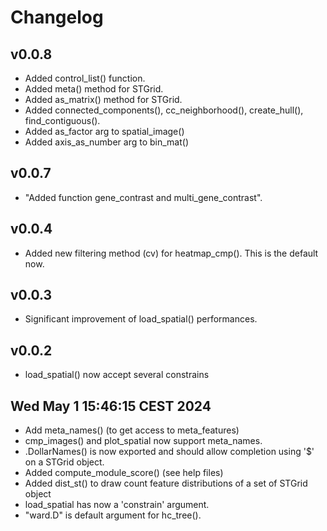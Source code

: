 # Changelog

## v0.0.8

* Added control_list() function.
* Added meta() method for STGrid.
* Added as_matrix() method for STGrid.
* Added connected_components(), cc_neighborhood(), create_hull(), find_contiguous().
* Added as_factor arg to spatial_image()
* Added axis_as_number arg to bin_mat()

## v0.0.7

* "Added function gene_contrast and multi_gene_contrast".

## v0.0.4

* Added new filtering method (cv) for heatmap_cmp(). This is the default now.


## v0.0.3

* Significant improvement of load_spatial() performances.

## v0.0.2

* load_spatial() now accept several constrains

## Wed May  1 15:46:15 CEST 2024

* Add meta_names() (to get access to meta_features)
* cmp_images() and plot_spatial now support meta_names.
* .DollarNames() is now exported and should allow completion using '$' on a STGrid object.
* Added compute_module_score() (see help files)
* Added dist_st() to draw count feature distributions of a set of STGrid object
* load_spatial has now a 'constrain' argument.
* "ward.D" is default argument for hc_tree().
